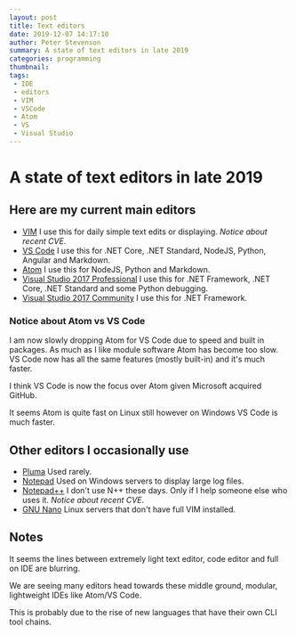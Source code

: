 ```yaml
---
layout: post
title: Text editors
date: 2019-12-07 14:17:10
author: Peter Stevenson
summary: A state of text editors in late 2019
categories: programming
thumbnail:
tags:
 - IDE
 - editors
 - VIM
 - VSCode
 - Atom
 - VS
 - Visual Studio
---
```


# A state of text editors in late 2019

## Here are my current main editors

* [VIM](https://www.vim.org/) I use this for daily simple text edits or displaying. _Notice about recent CVE_.
* [VS Code](https://code.visualstudio.com/) I use this for .NET Core, .NET Standard, NodeJS, Python, Angular and Markdown.
* [Atom](https://atom.io/) I use this for NodeJS, Python and Markdown.
* [Visual Studio 2017 Professional](https://visualstudio.microsoft.com/downloads/) I use this for .NET Framework, .NET Core, .NET Standard and some Python debugging.
* [Visual Studio 2017 Community](https://visualstudio.microsoft.com/downloads/) I use this for .NET Framework.

### Notice about Atom vs VS Code

I am now slowly dropping Atom for VS Code due to speed and built in packages. As much as I like module software Atom has become too slow. VS Code now has all the same features (mostly built-in) and it's much faster.

I think VS Code is now the focus over Atom given Microsoft acquired GitHub.

It seems Atom is quite fast on Linux still however on Windows VS Code is much faster.

## Other editors I occasionally use

* [Pluma](https://github.com/mate-desktop/pluma) Used rarely.
* [Notepad](https://www.microsoft.com/en-us/p/windows-notepad/9msmlrh6lzf3?activetab=pivot:overviewtab) Used on Windows servers to display large log files.
* [Notepad++](https://notepad-plus-plus.org/downloads/) I don't use N++ these days. Only if I help someone else who uses it. _Notice about recent CVE_.
* [GNU Nano](https://www.nano-editor.org/) Linux servers that don't have full VIM installed.

## Notes

It seems the lines between extremely light text editor, code editor and full on IDE are blurring.

We are seeing many editors head towards these middle ground, modular, lightweight IDEs like Atom/VS Code.

This is probably due to the rise of new languages that have their own CLI tool chains.